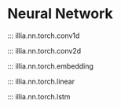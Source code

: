 # Neural Network

::: illia.nn.torch.conv1d

::: illia.nn.torch.conv2d

::: illia.nn.torch.embedding

::: illia.nn.torch.linear

::: illia.nn.torch.lstm
